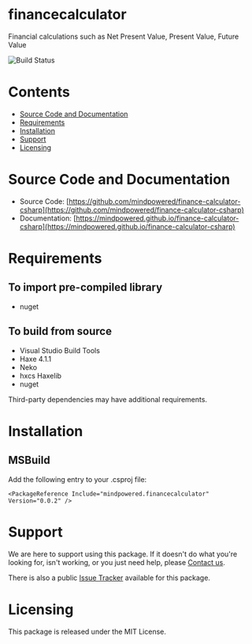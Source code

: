
financecalculator
=================
Financial calculations such as Net Present Value, Present Value, Future Value

![Build Status](https://mindpowered.dev/assets/images/github-badges/build-passing.svg)

Contents
========

* [Source Code and Documentation](#source-code-and-documentation)
* [Requirements](#requirements)
* [Installation](#installation)
* [Support](#support)
* [Licensing](#licensing)

# Source Code and Documentation
- Source Code: [https://github.com/mindpowered/finance-calculator-csharp](https://github.com/mindpowered/finance-calculator-csharp)
- Documentation: [https://mindpowered.github.io/finance-calculator-csharp](https://mindpowered.github.io/finance-calculator-csharp)

# Requirements
## To import pre-compiled library
- nuget

## To build from source
- Visual Studio Build Tools
- Haxe 4.1.1
- Neko
- hxcs Haxelib
- nuget


Third-party dependencies may have additional requirements.

# Installation

## MSBuild

Add the following entry to your .csproj file:

```
<PackageReference Include="mindpowered.financecalculator" Version="0.0.2" />
```


# Support
We are here to support using this package. If it doesn't do what you're looking for, isn't working, or you just need help, please [Contact us][contact].

There is also a public [Issue Tracker][bugs] available for this package.

# Licensing
This package is released under the MIT License.



[bugs]: https://github.com/mindpowered/finance-calculator-csharp/issues
[contact]: https://mindpowered.dev/support/?ref=finance-calculator-csharp/
[licensing]: https://mindpowered.dev/?ref=finance-calculator-csharp
[purchase]: https://mindpowered.dev/purchase/
